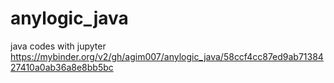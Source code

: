 # anylogic_java
java codes with jupyter
https://mybinder.org/v2/gh/agim007/anylogic_java/58ccf4cc87ed9ab7138427410a0ab36a8e8bb5bc
